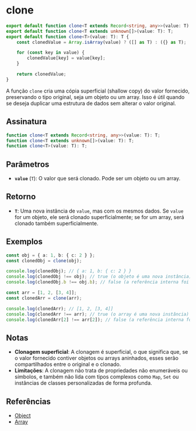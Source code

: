 # clone

```typescript
export default function clone<T extends Record<string, any>>(value: T): T;
export default function clone<T extends unknown[]>(value: T): T;
export default function clone<T>(value: T): T {
	const clonedValue = Array.isArray(value) ? ([] as T) : ({} as T);

	for (const key in value) {
		clonedValue[key] = value[key];
	}

	return clonedValue;
}
```

A função `clone` cria uma cópia superficial (shallow copy) do valor fornecido, preservando o tipo original, seja um objeto ou um array. Isso é útil quando se deseja duplicar uma estrutura de dados sem alterar o valor original.

## Assinatura

```typescript
function clone<T extends Record<string, any>>(value: T): T;
function clone<T extends unknown[]>(value: T): T;
function clone<T>(value: T): T;
```

## Parâmetros

- **`value`** (`T`): O valor que será clonado. Pode ser um objeto ou um array.

## Retorno

- **`T`**: Uma nova instância de `value`, mas com os mesmos dados. Se `value` for um objeto, ele será clonado superficialmente; se for um array, será clonado também superficialmente.

## Exemplos

```typescript
const obj = { a: 1, b: { c: 2 } };
const clonedObj = clone(obj);

console.log(clonedObj); // { a: 1, b: { c: 2 } }
console.log(clonedObj !== obj); // true (o objeto é uma nova instância)
console.log(clonedObj.b !== obj.b); // false (a referência interna foi copiada)

const arr = [1, 2, [3, 4]];
const clonedArr = clone(arr);

console.log(clonedArr); // [1, 2, [3, 4]]
console.log(clonedArr !== arr); // true (o array é uma nova instância)
console.log(clonedArr[2] !== arr[2]); // false (a referência interna foi copiada)
```

## Notas

- **Clonagem superficial**: A clonagem é superficial, o que significa que, se o valor fornecido contiver objetos ou arrays aninhados, esses serão compartilhados entre o original e o clonado.
- **Limitações**: A clonagem não trata de propriedades não enumeráveis ou símbolos, e também não lida com tipos complexos como `Map`, `Set` ou instâncias de classes personalizadas de forma profunda.
  
## Referências

- [Object](https://developer.mozilla.org/en-US/docs/Web/JavaScript/Reference/Global_Objects/Object)
- [Array](https://developer.mozilla.org/en-US/docs/Web/JavaScript/Reference/Global_Objects/Array)